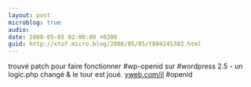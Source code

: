 ```yaml
---
layout: post
microblog: true
audio: 
date: 2008-05-05 02:00:00 +0200
guid: http://xtof.micro.blog/2008/05/05/t804245383.html
---
```

trouvé patch pour faire fonctionner #wp-openid sur #wordpress 2.5 - un logic.php changé &amp; le tour est joué. [yweb.com/il](http://yweb.com/il) #openid

